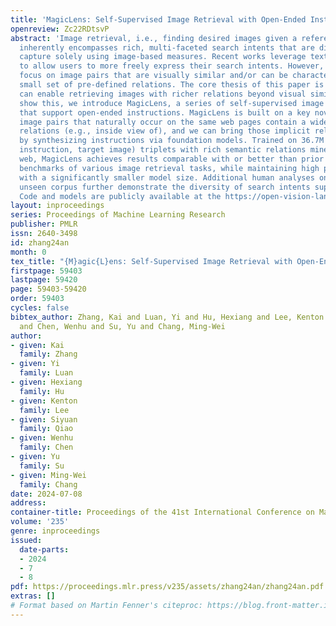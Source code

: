 ```yaml
---
title: 'MagicLens: Self-Supervised Image Retrieval with Open-Ended Instructions'
openreview: Zc22RDtsvP
abstract: 'Image retrieval, i.e., finding desired images given a reference image,
  inherently encompasses rich, multi-faceted search intents that are difficult to
  capture solely using image-based measures. Recent works leverage text instructions
  to allow users to more freely express their search intents. However, they primarily
  focus on image pairs that are visually similar and/or can be characterized by a
  small set of pre-defined relations. The core thesis of this paper is that text instructions
  can enable retrieving images with richer relations beyond visual similarity. To
  show this, we introduce MagicLens, a series of self-supervised image retrieval models
  that support open-ended instructions. MagicLens is built on a key novel insight:
  image pairs that naturally occur on the same web pages contain a wide range of implicit
  relations (e.g., inside view of), and we can bring those implicit relations explicit
  by synthesizing instructions via foundation models. Trained on 36.7M (query image,
  instruction, target image) triplets with rich semantic relations mined from the
  web, MagicLens achieves results comparable with or better than prior best on eight
  benchmarks of various image retrieval tasks, while maintaining high parameter efficiency
  with a significantly smaller model size. Additional human analyses on a 1.4M-image
  unseen corpus further demonstrate the diversity of search intents supported by MagicLens.
  Code and models are publicly available at the https://open-vision-language.github.io/MagicLens/.'
layout: inproceedings
series: Proceedings of Machine Learning Research
publisher: PMLR
issn: 2640-3498
id: zhang24an
month: 0
tex_title: "{M}agic{L}ens: Self-Supervised Image Retrieval with Open-Ended Instructions"
firstpage: 59403
lastpage: 59420
page: 59403-59420
order: 59403
cycles: false
bibtex_author: Zhang, Kai and Luan, Yi and Hu, Hexiang and Lee, Kenton and Qiao, Siyuan
  and Chen, Wenhu and Su, Yu and Chang, Ming-Wei
author:
- given: Kai
  family: Zhang
- given: Yi
  family: Luan
- given: Hexiang
  family: Hu
- given: Kenton
  family: Lee
- given: Siyuan
  family: Qiao
- given: Wenhu
  family: Chen
- given: Yu
  family: Su
- given: Ming-Wei
  family: Chang
date: 2024-07-08
address:
container-title: Proceedings of the 41st International Conference on Machine Learning
volume: '235'
genre: inproceedings
issued:
  date-parts:
  - 2024
  - 7
  - 8
pdf: https://proceedings.mlr.press/v235/assets/zhang24an/zhang24an.pdf
extras: []
# Format based on Martin Fenner's citeproc: https://blog.front-matter.io/posts/citeproc-yaml-for-bibliographies/
---
```

